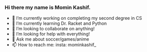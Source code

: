 ### Hi there my name is Momin Kashif.

- 🔭 I’m currently working on completing my second degree in CS
- 🌱 I’m currently learning  Dr. Racket and Python
- 👯 I’m looking to collaborate on anything! 
- 🤔 I’m looking for help with everything!
- 💬 Ask me about soccer/games/anime
- 📫 How to reach me: insta: mominkashif_

